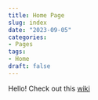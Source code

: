 ```yaml
---
title: Home Page
slug: index
date: "2023-09-05"
categories:
- Pages
tags:
- Home
draft: false
---
```


Hello!
Check out this [wiki](https://github.com/adityatelange/hugo-PaperMod/wiki)
